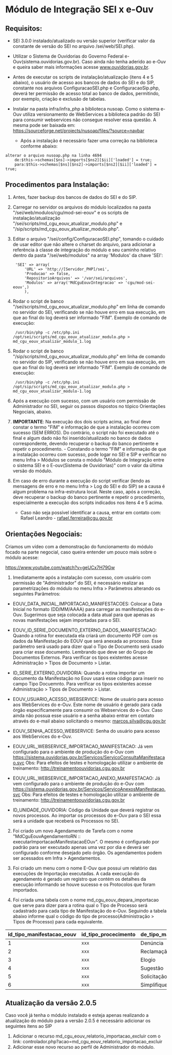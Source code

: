 # Módulo de Integração SEI x e-Ouv

## Requisitos:
- SEI 3.0.0 instalado/atualizado ou versão superior (verificar valor da constante de versão do SEI no arquivo /sei/web/SEI.php).

- Utilizar o Sistema de Ouvidorias do Governo Federal e-Ouv(sistema.ouvidorias.gov.br). Caso ainda não tenha aderido ao e-Ouv e queira saber mais informações acesse www.ouvidorias.gov.br.
		
- Antes de executar os scripts de instalação/atualização (itens 4 e 5 abaixo), o usuário de acesso aos bancos de dados do SEI e do SIP, constante nos arquivos ConfiguracaoSEI.php e ConfiguracaoSip.php, deverá ter permissão de acesso total ao banco de dados, permitindo, por exemplo, criação e exclusão de tabelas.

- Instalar na pasta infra/infra_php a biblioteca nusoap. Como o sistema e-Ouv utiliza versionamento de WebServices a biblioteca padrão do SEI para consumir webservices não consegue resolver essa questão. A mesma pode ser baixada em: https://sourceforge.net/projects/nusoap/files/?source=navbar
	- Após a instalação é necessário fazer uma correção na biblioteca conforme abaixo:
	
	

> 
	alterar o arquivo nusoap.php na linha 4694
		de:$this->schemas[$ns]->imports[$ns2][$ii]['loaded'] = true; 
		para:$this->schemas[$ns][$ns2]->imports[$ns2][$ii]['loaded'] = true; 


## Procedimentos para Instalação:

1. Antes, fazer backup dos bancos de dados do SEI e do SIP.

2. Carregar no servidor os arquivos do módulo localizados na pasta "/sei/web/modulos/cgu/mod-sei-eouv" e os scripts de instalação/atualização "/sei/scripts/md_cgu_eouv_atualizar_modulo.php" e "/sip/scripts/md_cgu_eouv_atualizar_modulo.php".

3. Editar o arquivo "/sei/config/ConfiguracaoSEI.php", tomando o cuidado de usar editor que não altere o charset do arquivo, para adicionar a referência à classe de integração do módulo e seu caminho relativo dentro da pasta "/sei/web/modulos" na array 'Modulos' da chave 'SEI':

		'SEI' => array(
			'URL' => 'http://[Servidor_PHP]/sei',
			'Producao' => false,
			'RepositorioArquivos' => '/var/sei/arquivos',
			'Modulos' => array('MdCguEouvIntegracao' => 'cgu/mod-sei-eouv',)
			),

4. Rodar o script de banco "/sei/scripts/md_cgu_eouv_atualizar_modulo.php" em linha de comando no servidor do SEI, verificando se não houve erro em sua execução, em que ao final do log deverá ser informado "FIM". Exemplo de comando de execução:

		/usr/bin/php -c /etc/php.ini /opt/sei/scripts/md_cgu_eouv_atualizar_modulo.php > md_cgu_eouv_atualizar_modulo_1.log

5. Rodar o script de banco "/sip/scripts/md_cgu_eouv_atualizar_modulo.php" em linha de comando no servidor do SIP, verificando se não houve erro em sua execução, em que ao final do log deverá ser informado "FIM". Exemplo de comando de execução:

		/usr/bin/php -c /etc/php.ini /opt/sip/scripts/md_cgu_eouv_atualizar_modulo.php > md_cgu_eouv_atualizar_modulo-1.log

6. Após a execução com sucesso, com um usuário com permissão de Administrador no SEI, seguir os passos dispostos no tópico Orientações Negociais, abaixo.

7. **IMPORTANTE**: Na execução dos dois scripts acima, ao final deve constar o termo "FIM" e informação de que a instalação ocorreu com sucesso (SEM ERROS). Do contrário, o script não foi executado até o final e algum dado não foi inserido/atualizado no banco de dados correspondente, devendo recuperar o backup do banco pertinente e repetir o procedimento.
		- Constando o termo "FIM" e informação de que a instalação ocorreu com sucesso, pode logar no SEI e SIP e verificar no menu Infra > Módulos se consta o módulo "Módulo de Integração entre o sistema SEI e o E-ouv(Sistema de Ouvidorias)" com o valor da última versão do módulo.

8. Em caso de erro durante a execução do script verificar (lendo as mensagens de erro e no menu Infra > Log do SEI e do SIP) se a causa é algum problema na infra-estrutura local. Neste caso, após a correção, deve recuperar o backup do banco pertinente e repetir o procedimento, especialmente a execução dos scripts indicados nos itens 4 e 5 acima.
	- Caso não seja possível identificar a causa, entrar em contato com: Rafael Leandro - rafael.ferreira@cgu.gov.br

## Orientações Negociais:

Criamos um vídeo com a demonstração do funcionamento do módulo focado na parte negocial, caso queira entender um pouco mais sobre o módulo acesse:

https://www.youtube.com/watch?v=geUCx7H79Gw

1. Imediatamente após a instalação com sucesso, com usuário com permissão de "Administrador" do SEI, é necessário realizar as parametrizações do módulo no menu Infra > Parâmetros alterando os seguintes Parâmetros:

- EOUV_DATA_INICIAL_IMPORTACAO_MANIFESTACOES: Colocar a Data Inicial no formato (DD/MM/AAAA) para carregar as manifestações do e-Ouv. Sugerimos que seja colocada a data atual para que apenas as novas manifestações sejam importadas para o SEI.

- EOUV_ID_SERIE_DOCUMENTO_EXTERNO_DADOS_MANIFESTACAO: Quando a rotina for executada ela criará um documento PDF com os dados da Manifestação do EOUV que será anexada ao processo. Esse parâmetro será usado para dizer qual o Tipo de Documento será usado para criar esse documento. Lembrando que deve ser do Grupo de Documentos Externos. Para verificar os tipos existentes acesse Administração > Tipos de Documento > Listar.

- ID_SERIE_EXTERNO_OUVIDORIA: Quando a rotina importar um documento da Manifestação no Eouv usará esse código para inserir no campo Tipo Docuemnto. Para verificar os tipos existentes acesse Administração > Tipos de Documento > Listar.

- EOUV_USUARIO_ACESSO_WEBSERVICE: Nome de usuário para acesso aos WebServices do e-Ouv.
Este nome de usuário é gerado para cada órgão especificamente para consumir os Webservices do e-Ouv.
Caso ainda não possua esse usuário e a senha abaixo entrar em contato através do e-mail abaixo solicitando o mesmo: marcos.silva@cgu.gov.br

- EOUV_SENHA_ACESSO_WEBSERVICE: Senha do usuário para acesso aos WebServices do e-Ouv.

- EOUV_URL_WEBSERVICE_IMPORTACAO_MANIFESTACAO: Já vem configurado para o ambiente de produção do e-Ouv com https://sistema.ouvidorias.gov.br/Servicos/ServicoConsultaManifestacao.svc
Obs: Para efeitos de testes e homologação utilizar o ambiente de treinamento: http://treinamentoouvidorias.cgu.gov.br

- EOUV_URL_WEBSERVICE_IMPORTACAO_ANEXO_MANIFESTACAO: Já vem configurado para o ambiente de produção do e-Ouv com https://sistema.ouvidorias.gov.br/Servicos/ServicoAnexosManifestacao.svc
Obs: Para efeitos de testes e homologação utilizar o ambiente de treinamento: http://treinamentoouvidorias.cgu.gov.br

- ID_UNIDADE_OUVIDORIA: Código da Unidade que deverá registrar os novos processos. Ao importar os processos do e-Ouv para o SEI essa será a unidade que receberá os Processos no SEI.

2. Foi criado um novo Agendamento de Tarefa com o nome "MdCguEouvAgendamentoRN :: executarImportacaoManifestacaoEOuv". O mesmo é configurado por padrão para ser executado apenas uma vez por dia e deverá ser configurado conforme desejado pelo órgão. Os agendamentos podem ser acessados em Infra > Agendamentos.

3. Foi criado um menu com o nome E-Ouv que possui um relatório das execuções de Importação executadas. A cada execução do agendamento é gerado um registro que contém os detalhes da execução informando se houve sucesso e os Protocolos que foram importados.

4. Foi criada uma tabela com o nome md_cgu_eouv_depara_importacao que serve para dizer para a rotina qual o Tipo de Processo será cadastrado para cada tipo de Manifestação do e-Ouv. Seguindo a tabela abaixo informe qual o código do tipo de processo(Administração > Tipos de Processo) para cada equivalente. 

|id_tipo_manifestacao_eouv |id_tipo_procecimento    |de_tipo_manifestacao_eouv |
|--------------------------|------------------------|--------------------------|
|1                         |`xxx`                   |Denúncia                  |
|2                         |`xxx`                   |Reclamação                |
|3                         |`xxx`                   |Elogio                    |
|4                         |`xxx`                   |Sugestão                  |
|5                         |`xxx`                   |Solicitação               |
|6                         |`xxx`                   |Simplifique               |

## Atualização da versão 2.0.5

Caso você já tenha o módulo instalado e esteja apenas realizando a atualização do módulo para a versão 2.0.5 é necessário adicionar os seguintes itens ao SIP

1. Adicionar o recurso md_cgu_eouv_relatorio_importacao_excluir com o link: controlador.php?acao=md_cgu_eouv_relatorio_importacao_excluir
2. Adicionar esse novo recurso ao perfil de Administrador do módulo.

